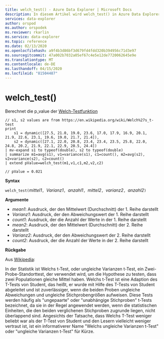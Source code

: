 ```yaml
---
title: welch_test() - Azure Data Explorer | Microsoft Docs
description: In diesem Artikel wird welch_test() in Azure Data Explorer beschrieben.
services: data-explorer
author: orspod
ms.author: orspodek
ms.reviewer: rkarlin
ms.service: data-explorer
ms.topic: reference
ms.date: 02/13/2020
ms.openlocfilehash: a9f4b3d86bf3d679fd4fdd320b394956c71d3e97
ms.sourcegitcommit: 47a002b7032a05ef67c4e5e12de7720062645e9e
ms.translationtype: MT
ms.contentlocale: de-DE
ms.lasthandoff: 04/15/2020
ms.locfileid: "81504487"
---
```

# <a name="welch_test"></a>welch_test()

Berechnet die p_value der [Welch-Testfunktion](https://en.wikipedia.org/wiki/Welch%27s_t-test)

```kusto
// s1, s2 values are from https://en.wikipedia.org/wiki/Welch%27s_t-test
print
    s1 = dynamic([27.5, 21.0, 19.0, 23.6, 17.0, 17.9, 16.9, 20.1, 21.9, 22.6, 23.1, 19.6, 19.0, 21.7, 21.4]),
    s2 = dynamic([27.1, 22.0, 20.8, 23.4, 23.4, 23.5, 25.8, 22.0, 24.8, 20.2, 21.9, 22.1, 22.9, 20.5, 24.4])
| mv-expand s1 to typeof(double), s2 to typeof(double)
| summarize m1=avg(s1), v1=variance(s1), c1=count(), m2=avg(s2), v2=variance(s2), c2=count()
| extend pValue=welch_test(m1,v1,c1,m2,v2,c2)

// pValue = 0.021
```

**Syntax**

`welch_test(`*mittel1*`, `*Varianz1*`, `*anzahl1*`, `*mittel2*`, `*varianz2*`, `*anzahl2*`)`

**Argumente**

* *mean1*: Ausdruck, der den Mittelwert (Durchschnitt) der 1. Reihe darstellt
* *Varianz1*: Ausdruck, der den Abweichungswert der 1. Reihe darstellt
* *count1*: Ausdruck, der die Anzahl der Werte in der 1. Reihe darstellt
* *mean2*: Ausdruck, der den Mittelwert (Durchschnitt) der 2. Reihe darstellt
* *Varianz2*: Ausdruck, der den Abweichungswert der 2. Reihe darstellt
* *count2*: Ausdruck, der die Anzahl der Werte in der 2. Reihe darstellt

**Rückgabe**

Aus [Wikipedia](https://en.wikipedia.org/wiki/Welch%27s_t-test):

In der Statistik ist Welchs t-Test, oder ungleiche Varianzen t-Test, ein Zwei-Probe-Standorttest, der verwendet wird, um die Hypothese zu testen, dass zwei Populationen gleiche Mittel haben. Welchs t-Test ist eine Adaption des T-Tests von Student, das heißt, er wurde mit Hilfe des T-Tests von Student abgeleitet und ist zuverlässiger, wenn die beiden Proben ungleiche Abweichungen und ungleiche Stichprobengrößen aufweisen. Diese Tests werden häufig als "ungepaarte" oder "unabhängige Stichproben" t-Tests bezeichnet, da sie in der Regel angewendet werden, wenn die statistischen Einheiten, die den beiden verglichenen Stichproben zugrunde liegen, nicht überlappend sind. Angesichts der Tatsache, dass Welchs T-Test weniger beliebt war als der T-Test von Student und den Lesern vielleicht weniger vertraut ist, ist ein informativerer Name "Welchs ungleiche Varianzen t-Test" oder "ungleiche Varianzen t-Test" für Kürze.